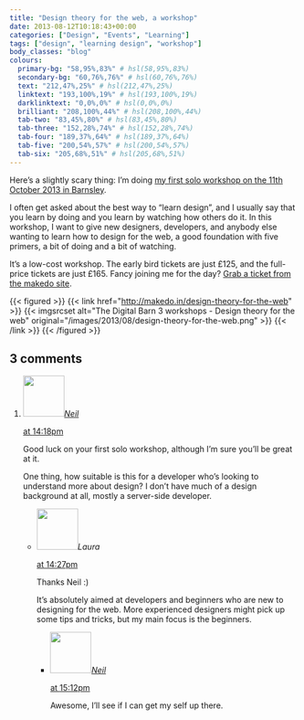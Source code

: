 ```yaml
---
title: "Design theory for the web, a workshop"
date: 2013-08-12T10:18:43+00:00
categories: ["Design", "Events", "Learning"]
tags: ["design", "learning design", "workshop"]
body_classes: "blog"
colours:
  primary-bg: "58,95%,83%" # hsl(58,95%,83%)
  secondary-bg: "60,76%,76%" # hsl(60,76%,76%)
  text: "212,47%,25%" # hsl(212,47%,25%)
  linktext: "193,100%,19%" # hsl(193,100%,19%)
  darklinktext: "0,0%,0%" # hsl(0,0%,0%)
  brilliant: "208,100%,44%" # hsl(208,100%,44%)
  tab-two: "83,45%,80%" # hsl(83,45%,80%)
  tab-three: "152,28%,74%" # hsl(152,28%,74%)
  tab-four: "189,37%,64%" # hsl(189,37%,64%)
  tab-five: "200,54%,57%" # hsl(200,54%,57%)
  tab-six: "205,68%,51%" # hsl(205,68%,51%)
---
```


Here’s a slightly scary thing: I’m doing [my first solo workshop on the 11th October 2013 in Barnsley](http://makedo.in/design-theory-for-the-web/).

I often get asked about the best way to “learn design”, and I usually say that you learn by doing and you learn by watching how others do it. In this workshop, I want to give new designers, developers, and anybody else wanting to learn how to design for the web, a good foundation with five primers, a bit of doing and a bit of watching.

It’s a low-cost workshop. The early bird tickets are just £125, and the full-price tickets are just £165. Fancy joining me for the day? [Grab a ticket from the makedo site](http://makedo.in/design-theory-for-the-web/#nav-register).

{{< figured >}}
  {{< link href="http://makedo.in/design-theory-for-the-web" >}}
  	{{< imgsrcset alt="The Digital Barn 3 workshops - Design theory for the web" original="/images/2013/08/design-theory-for-the-web.png" >}}
  {{< /link >}}
{{< /figured >}}

## 3 comments

<ol class="commentlist">
	<li class="comment even thread-even depth-1" id="li-comment-568">
			<div class="comment-author vcard">
			<img alt='' src='https://secure.gravatar.com/avatar/148ae4bc14dcf1808cfee69bd9fc5d5e?s=72&amp;d=mm&amp;r=g' srcset='https://secure.gravatar.com/avatar/148ae4bc14dcf1808cfee69bd9fc5d5e?s=144&amp;d=mm&amp;r=g 2x' class='avatar avatar-72 photo' height='72' width='72' /><cite class="fn"><a href='http://about.me/NeilNand' rel='external nofollow' class='url'>Neil</a></cite>
				<aside class="comment-meta commentmetadata"><p><a href="#comment-568"><time datetime="2013-08-20T14:18:45+00:00" pubdate class="published">
		 at <span class="hours">14:18pm</span></time></a></p>
	</aside>
	</div>
	<div class="comment-entry">
		Good luck on your first solo workshop, although I’m sure you’ll be great at it.

One thing, how suitable is this for a developer who’s looking to understand more about design? I don’t have much of a design background at all, mostly a server-side developer.
	</div>
	<ul class="children">
		<li class="comment byuser comment-author-laura bypostauthor odd alt depth-2" id="li-comment-569">
			<div class="comment-author vcard">
			<img alt='' src='https://secure.gravatar.com/avatar/55bb2acf65203dbb95c35a83e62e9ae6?s=72&amp;d=mm&amp;r=g' srcset='https://secure.gravatar.com/avatar/55bb2acf65203dbb95c35a83e62e9ae6?s=144&amp;d=mm&amp;r=g 2x' class='avatar avatar-72 photo' height='72' width='72' /><cite class="fn">Laura</cite>
				<aside class="comment-meta commentmetadata"><p><a href="#comment-569"><time datetime="2013-08-20T14:27:24+00:00" pubdate class="published">
		 at <span class="hours">14:27pm</span></time></a></p>
	</aside>
	</div>
	<div class="comment-entry">
		Thanks Neil :)

It’s absolutely aimed at developers and beginners who are new to designing for the web. More experienced designers might pick up some tips and tricks, but my main focus is the beginners.
	</div>
	<ul class="children">
		<li class="comment even depth-3" id="li-comment-570">
			<div class="comment-author vcard">
			<img alt='' src='https://secure.gravatar.com/avatar/148ae4bc14dcf1808cfee69bd9fc5d5e?s=72&amp;d=mm&amp;r=g' srcset='https://secure.gravatar.com/avatar/148ae4bc14dcf1808cfee69bd9fc5d5e?s=144&amp;d=mm&amp;r=g 2x' class='avatar avatar-72 photo' height='72' width='72' /><cite class="fn"><a href='http://about.me/NeilNand' rel='external nofollow' class='url'>Neil</a></cite>
				<aside class="comment-meta commentmetadata"><p><a href="#comment-570"><time datetime="2013-08-20T15:12:15+00:00" pubdate class="published">
		 at <span class="hours">15:12pm</span></time></a></p>
	</aside>
	</div>
	<div class="comment-entry">
		Awesome, I’ll see if I can get my self up there.
		</div>

		



</li>
</ol>
